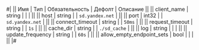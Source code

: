 
#|
|| Имя | Тип | Обязательность | Дефолт | Описание ||
|| client_name | string |  |  |  ||
|| host | string |  | `sd.yandex.net` |  ||
|| port | int32 |  | `sd.yandex.net` |  ||
|| connect_timeout | string |  | `50ms` |  ||
|| request_timeout | string |  | `1s` |  ||
|| cache_dir | string |  | `./sd_cache` |  ||
|| log | string |  |  |  ||
|| update_frequency | string |  | `60s` |  ||
|| allow_empty_endpoint_sets | bool |  |  |  ||
|#